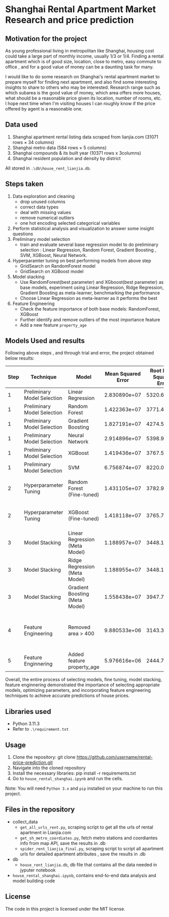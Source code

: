 
# Shanghai Rental Apartment Market Research and price prediction

##  Motivation for the project

As young professional living in metropolitan like Shanghai, housing cost could take a large part of monthly income, usually 1/3 or 1/4. Finding a rental apartment which is of good size, location, close to metro, easy commute to office , and for a good value of money can be a daunting task for many.  

I would like to do some research on Shanghai's rental apartment market to prepare myself for finding next apartment, and also find some interesting insights to share to others who may be interested. Research range such as which subarea is the good value of money, which area offers more houses, what should be a reasonable price given its location, number of rooms, etc. I hope next time when I'm visiting houses I can roughly know if the price offered by agent is a reasonable one.

## Data used 

1. Shanghai apartment rental listing data scraped from lianjia.com (31071 rows × 34 columns)
2. Shanghai metro data (584 rows × 5 columns)
3. Shanghai compounds & its built year (10371 rows x 3columns)
4. Shanghai resident population and density by district

All stored in `.\db\house_rent_lianjia.db`.  

## Steps taken
1. Data exploration and cleaning 
    - drop unused columns
    - correct data types
    - deal with missing values 
    - remove numerical outliers
    - one hot encoding selected categorical variables
2. Perform statistical analysis and visualization to answer some insight questions   
3. Preliminary model selection
    - train and evaluate several base regression model to do preliminary selection : Linear Regression, Random Forest, Gradient Boosting , SVM, XGBoost, Neural Network.
4. Hyperparamter tuning on best performing models from above step
    - GridSearch on RandomForest model
    - GridSearch on XGBoost model 
5. Model stacking 
    - Use RandomForest(best parameter) and XGboost(best parameter) as base models, experiment using  Linear Regression, Ridge Regression, Gradient Boosting as meta-learner, benchmarking the performance
    - Choose Linear Regression as meta-learner as it performs the best 
6. Feature Engineering
    - Check the feature importance of both base models: RandomForest, XGBoost
    - Further identify and remove outliers of the most importance feature
    - Add a new feature `property_age`

## Models Used and results 

Following above steps , and through trial and error, the project obtained below results:

| Step |       Technique        |              Model               | Mean Squared Error | Root Mean Squared Error | Mean Absolute Error | R-Squared |                      Comment                      |
|------|-----------------------|---------------------------------|--------------------|------------------------|---------------------|-----------|--------------------------------------------------|
|  1   | Preliminary Model Selection |      Linear Regression          |   2.830890e+07    |      5320.610995       |    2282.561717      | 0.605319  |                                                  |
|  1   | Preliminary Model Selection | Random Forest                   |   1.422363e+07    |      3771.422470       |    1392.152518      | 0.801695  |    Selected for step     2                                          |
|  1   | Preliminary Model Selection | Gradient Boosting               |   1.827191e+07    |      4274.565994       |    1619.775862      | 0.745254  |                                                  |
|  1   | Preliminary Model Selection | Neural Network                  |   2.914896e+07    |      5398.977928       |    2363.423756      | 0.593607  |                                                  |
|  1   | Preliminary Model Selection | XGBoost                         |   1.419436e+07    |      3767.540589       |    1416.981084      | 0.802103  |    Selected for step     2                                            |
|  1   | Preliminary Model Selection | SVM                             |   6.756874e+07    |      8220.020547       |    3277.116254      | 0.057961  |                                                  |
|  2   | Hyperparameter Tuning | Random Forest (Fine-tuned)     |   1.431105e+07    |      3782.995012       |    1389.606300      | 0.800476  |    Selected as base model for step 3                                              |
|  2   | Hyperparameter Tuning | XGBoost (Fine-tuned)           |   1.418118e+07    |      3765.790345       |    1422.060618      | 0.802287  |    Selected as base model for step 3                                            |
|  3   | Model Stacking       | Linear Regression (Meta Model)  |   1.188957e+07    |      3448.124931       |    1380.428049      | 0.811552  |    Selected as base model for step 4                                          |
|  3   | Model Stacking       | Ridge Regression (Meta Model)   |   1.188955e+07    |      3448.122744       |    1380.420325      | 0.811552  |                                                  |
|  3   | Model Stacking       | Gradient Boosting (Meta Model)  |   1.558438e+07    |      3947.705413       |    1414.866954      | 0.752990  |                                                  |
|  4   | Feature Engineering   | Removed area > 400             |   9.880533e+06    |      3143.331524       |    1361.709242      | 0.846688  | Outliers removal based on feature area_sqm > 400          |
|  5   | Feature Enginnering   | Added feature property_age     |   5.976616e+06    |      2444.711837       |    1143.796888      | 0.878396  | selected as final model                           |

Overall, the entire process of selecting models, fine tuning, model stacking, feature enginnering demonstrated the importance of selecting appropriate models, optimizing parameters, and incorporating feature engineering techniques to achieve accurate predictions of house prices.

## Libraries used 
- Python 3.11.3 
- Refer to `.\requirement.txt`

## Usage

1. Clone the repository: git clone https://github.com/username/rental-price-prediction.git
2. Navigate into the cloned repository
3. Install the necessary libraries: pip install -r requirements.txt
4. Go to `house_rental_shanghai.ipynb` and run the cells.

Note: You will need `Python 3.x` and `pip` installed on your machine to run this project.

## Files in the repository 

- collect_data 
    - `get_all_urls_rent.py`, scraping script to get all the urls of rental apartment in Lianjia.com
    - `get_sh_metro_coordiates.py`, fetch metro stations and coordiantes info from map API, save the results in .db 
    - `spider_rent_lianjia_final.py`, scraping script to script all apartment urls for detailed apartment attributes , save the results in .db 
- db 
    - `house_rent_lianjia.db`, db file that contains all the data needed in jyputer notebook 
- `house_rental_shanghai.ipynb`, contains end-to-end data analysis and model building code  

## License
The code in this project is licensed under the MIT license.
